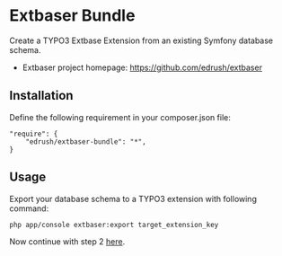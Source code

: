 # Extbaser Bundle
Create a TYPO3 Extbase Extension from an existing Symfony database schema.
* Extbaser project homepage: https://github.com/edrush/extbaser

## Installation
Define the following requirement in your composer.json file:
```
"require": {
    "edrush/extbaser-bundle": "*",
}
```

## Usage

Export your database schema to a TYPO3 extension with following command:
```
php app/console extbaser:export target_extension_key
```
Now continue with step 2 [here](https://github.com/edrush/extbaser#2-upload-the-extension-to-your-typo3-installation).
